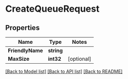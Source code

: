 # CreateQueueRequest

## Properties
Name | Type | Notes
------------ | ------------- | -------------
**FriendlyName** | **string** | 
**MaxSize** | **int32** | [optional] 

[[Back to Model list]](../README.md#documentation-for-models) [[Back to API list]](../README.md#documentation-for-api-endpoints) [[Back to README]](../README.md)


